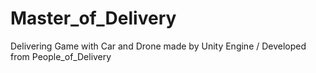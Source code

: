 # Master_of_Delivery
Delivering Game with Car and Drone made by Unity Engine / Developed from People_of_Delivery
